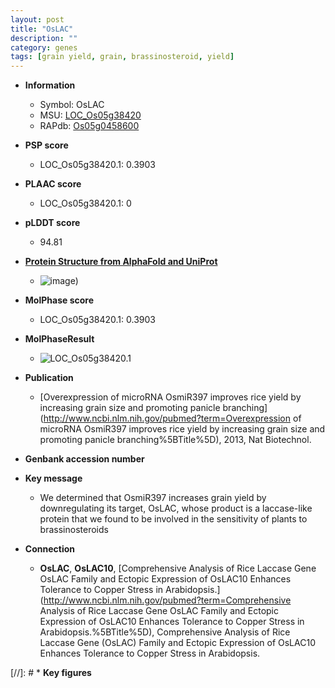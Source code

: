 ```yaml
---
layout: post
title: "OsLAC"
description: ""
category: genes
tags: [grain yield, grain, brassinosteroid, yield]
---
```


* **Information**  
    + Symbol: OsLAC  
    + MSU: [LOC_Os05g38420](http://rice.plantbiology.msu.edu/cgi-bin/ORF_infopage.cgi?orf=LOC_Os05g38420)  
    + RAPdb: [Os05g0458600](http://rapdb.dna.affrc.go.jp/viewer/gbrowse_details/irgsp1?name=Os05g0458600)  

* **PSP score**  
    + LOC_Os05g38420.1: 0.3903 

* **PLAAC score**  
    + LOC_Os05g38420.1: 0 

* **pLDDT score**
    + 94.81

* **[Protein Structure from AlphaFold and UniProt](https://www.uniprot.org/uniprotkb/P0DKK6/entry#structure)**
    + ![image](https://ricepsp.github.io/images/P/AF-P0DKK6-F1.png))

* **MolPhase score**
    + LOC_Os05g38420.1: 0.3903

* **MolPhaseResult**
    + ![LOC_Os05g38420.1](https://ricepsp.github.io/pictures/LOC_Os05g/LOC_Os05g38420.1.png)

* **Publication**  
    + [Overexpression of microRNA OsmiR397 improves rice yield by increasing grain size and promoting panicle branching](http://www.ncbi.nlm.nih.gov/pubmed?term=Overexpression of microRNA OsmiR397 improves rice yield by increasing grain size and promoting panicle branching%5BTitle%5D), 2013, Nat Biotechnol.

* **Genbank accession number**  

* **Key message**  
    + We determined that OsmiR397 increases grain yield by downregulating its target, OsLAC, whose product is a laccase-like protein that we found to be involved in the sensitivity of plants to brassinosteroids

* **Connection**  
    + __OsLAC__, __OsLAC10__, [Comprehensive Analysis of Rice Laccase Gene OsLAC Family and Ectopic Expression of OsLAC10 Enhances Tolerance to Copper Stress in Arabidopsis.](http://www.ncbi.nlm.nih.gov/pubmed?term=Comprehensive Analysis of Rice Laccase Gene OsLAC Family and Ectopic Expression of OsLAC10 Enhances Tolerance to Copper Stress in Arabidopsis.%5BTitle%5D), Comprehensive Analysis of Rice Laccase Gene (OsLAC) Family and Ectopic Expression of OsLAC10 Enhances Tolerance to Copper Stress in Arabidopsis.

[//]: # * **Key figures**  


